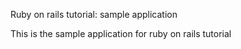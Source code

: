 Ruby on rails tutorial: sample application

This is the sample application for ruby on rails tutorial
